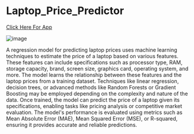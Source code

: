 # Laptop_Price_Predictor
[Click Here For App](https://laptopricepred.streamlit.app/)

![image](https://github.com/user-attachments/assets/65a63bbd-8679-452d-831b-f6e86ad100b8)

A regression model for predicting laptop prices uses machine learning techniques to estimate the price of a laptop based on various features. These features can include specifications such as processor type, RAM, storage capacity, brand, screen size, graphics card, operating system, and more. The model learns the relationship between these features and the laptop prices from a training dataset. Techniques like linear regression, decision trees, or advanced methods like Random Forests or Gradient Boosting may be employed depending on the complexity and nature of the data. Once trained, the model can predict the price of a laptop given its specifications, enabling tasks like pricing analysis or competitive market evaluation. The model's performance is evaluated using metrics such as Mean Absolute Error (MAE), Mean Squared Error (MSE), or R-squared, ensuring it provides accurate and reliable predictions.
